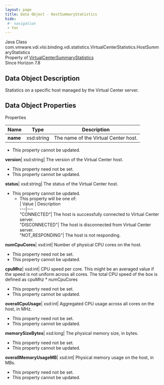```yaml
---
layout: page
title: Data Object - HostSummaryStatistics
hide:
 #- navigation
 - toc
---
```






Java Class
    com.vmware.vdi.vlsi.binding.vdi.statistics.VirtualCenterStatistics.HostSummaryStatistics  
Property of
     [VirtualCenterSummaryStatistics](vdi.statistics.VirtualCenterStatistics.VirtualCenterSummaryStatistics.md#field_detail)  
Since 
    Horizon 7.8

## Data Object Description 

Statistics on a specific host managed by the Virtual Center server. 

## Data Object Properties

Properties

Name |  Type |  Description   
---|---|---  
**name**|  xsd:string|  The name of the Virtual Center host.   


* This property cannot be updated.

  
**version**|  xsd:string|  The version of the Virtual Center host.   


* This property need not be set.
* This property cannot be updated.

  
**status**|  xsd:string|  The status of the Virtual Center host.   


* This property cannot be updated.
  * This property will be one of:  
|  Value |  Description   
---|---  
"CONNECTED"| The host is successfully connected to Virtual Center server.  
"DISCONNECTED"| The host is disconnected from Virtual Center server.  
"NOT_RESPONDING"| The host is not responding.  

  
**numCpuCores**|  xsd:int|  Number of physical CPU cores on the host.   


* This property need not be set.
* This property cannot be updated.

  
**cpuMhz**|  xsd:int|  CPU speed per core. This might be an averaged value if the speed is not uniform across all cores. The total CPU speed of the box is defined as cpuMhz * numCpuCores   


* This property need not be set.
* This property cannot be updated.

  
**overallCpuUsage**|  xsd:int|  Aggregated CPU usage across all cores on the host, in MHz.   


* This property need not be set.
* This property cannot be updated.

  
**memorySizeBytes**|  xsd:long|  The physical memory size, in bytes.   


* This property need not be set.
* This property cannot be updated.

  
**overallMemoryUsageMB**|  xsd:int|  Physical memory usage on the host, in MBs.   


* This property need not be set.
* This property cannot be updated.

  
  
  

  
  

